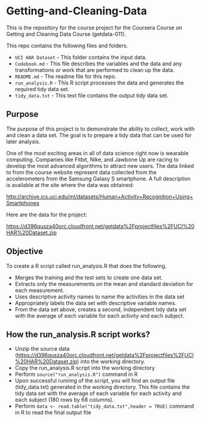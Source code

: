 # Getting-and-Cleaning-Data
This is the repository for the course project for the Coursera Course on Getting and Cleaning Data Course (getdata-011).

This repo contains the following files and folders. 
* `UCI HAR Dataset` - This folder contains the input data.
* `Codebook.md` - This file describes the variables and the data and any transformations or work that are performed to clean up the data.
* `README.md` - The readme file for this repo.
* `run_analysis.R` - This R script processes the data and generates the required tidy data set. 
* `tidy_data.txt` - This text file contains the output tidy data set.


## Purpose 
The purpose of this project is to demonstrate the ability to collect, work with and clean a data set. The goal is to prepare a tidy data that can be used for later analysis.

One of the most exciting areas in all of data science right now is wearable computing. Companies like Fitbit, Nike, and Jawbone Up are racing to develop the most advanced algorithms to attract new users. The data linked to from the course website represent data collected from the accelerometers from the Samsung Galaxy S smartphone. A full description is available at the site where the data was obtained: 

http://archive.ics.uci.edu/ml/datasets/Human+Activity+Recognition+Using+Smartphones 

Here are the data for the project: 

https://d396qusza40orc.cloudfront.net/getdata%2Fprojectfiles%2FUCI%20HAR%20Dataset.zip 


## Objective
To create a R script called run_analysis.R that does the following. 
* Merges the training and the test sets to create one data set.
* Extracts only the measurements on the mean and standard deviation for each measurement. 
* Uses descriptive activity names to name the activities in the data set
* Appropriately labels the data set with descriptive variable names. 
* From the data set above, creates a second, independent tidy data set with the average of each variable for each activity and each subject.


## How the run_analysis.R script works?
* Unzip the source data (https://d396qusza40orc.cloudfront.net/getdata%2Fprojectfiles%2FUCI%20HAR%20Dataset.zip) into the working directory.
* Copy the run_analysis.R script into the working directory
* Perform `source("run_analysis.R")` command in R
* Upon successful running of the script, you will find an output file (tidy_data.txt) generated in the working directory. This file contains the tidy data set with the average of each variable for each activity and each subject (180 rows by 68 columns).
* Perform `data <- read.table("tidy_data.txt",header = TRUE)` command in R to read the final output file